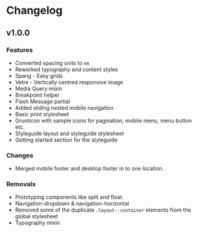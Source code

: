 # Changelog

## v1.0.0

### Features

- Converted spacing units to `em`  
- Reworked typography and content styles  
- Spang - Easy grids  
- Vetre - Vertically centred responsive image  
- Media Query mixin  
- Breakpoint helper  
- Flash Message partial  
- Added sliding nested mobile navigation   
- Basic print stylesheet  
- Grunticon with sample icons for pagination, mobile menu, menu button etc.  
- Styleguide layout and styleguide stylesheet  
- Getting started section for the styleguide  

### Changes

- Merged mobile footer and desktop footer in to one location.  

### Removals

- Prototyping components like split and float. 
- Navigation-dropdown & navigation-horizontal  
- Removed some of the duplicate `.layout--container` elements from the global stylesheet  
- Typography mixin  